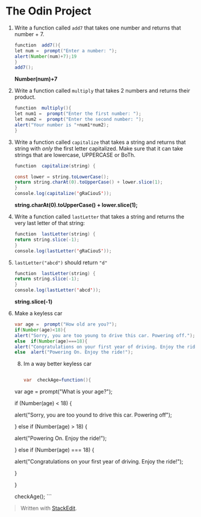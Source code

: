 # The Odin Project 
1.  Write a function called  `add7`  that takes one number and returns that number + 7.
	```java
	function  add7(){
	let num =  prompt("Enter a number: ");
	alert(Number(num)+7);19
	}
	add7();
	```
	**Number(num)+7**
	
2.  Write a function called  `multiply`  that takes 2 numbers and returns their product.

	```java
	function  multiply(){
	let num1 =  prompt("Enter the first number: ");
	let num2 =  prompt("Enter the second number: ");
	alert("Your number is "+num1*num2);
	}
	```

4.  Write a function called  `capitalize`  that takes a string and returns that string with  _only_  the first letter capitalized. Make sure that it can take strings that are lowercase, UPPERCASE or BoTh.
	```java
	function  capitalize(string) {

	const lower = string.toLowerCase();
	return string.charAt(0).toUpperCase() + lower.slice(1);
	}
	console.log(capitalize('gRaCiouS'));
	```
	**string.charAt(0).toUpperCase() + lower.slice(1);**

5.  Write a function called  `lastLetter`  that takes a string and returns the very last letter of that string:

	```java
	function  lastLetter(string) {
	return string.slice(-1);
	}
	console.log(lastLetter('gRaCiouS'));
	```

6.  `lastLetter("abcd")`  should return  `"d"`
	```java
	function  lastLetter(string) {
	return string.slice(-1);
	}
	console.log(lastLetter('abcd'));
	```
	**string.slice(-1)**

7. Make a keyless car
	```java
	var age =  prompt("How old are you?");
	if(Number(age)<18){
	alert("Sorry, you are too young to drive this car. Powering off.");}
	else  if(Number(age)===18){
	alert("Congratulations on your first year of driving. Enjoy the ride!");}
	else  alert("Powering On. Enjoy the ride!");
	```
	8. Im a way better keyless car
		```java
		
		var  checkAge=function(){

	var  age  =  prompt("What is your age?");

	if (Number(age) <  18) {

	alert("Sorry, you are too yound to drive this car. Powering off");

	} else  if (Number(age) >  18) {

	alert("Powering On. Enjoy the ride!");

	} else  if (Number(age) ===  18) {

	alert("Congratulations on your first year of driving. Enjoy the ride!");

	}

	}

	  

	checkAge();
		```

> Written with [StackEdit](https://stackedit.io/).
<!--stackedit_data:
eyJoaXN0b3J5IjpbLTE5ODY2ODU1NzMsLTIxNDMxMTU1NSwtND
Q3NTUwODQzLDExNDAwMDU2MjcsLTQ4OTY0MTUzNiwtMTEyNTIw
OTc0MSwtMTAyODM5NjAzMywxNzQ0MjA3MTM5LC05MjI2NDgyMj
csNzMwOTk4MTE2XX0=
-->